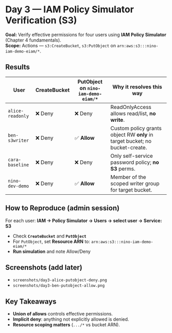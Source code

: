 # Day 3 — IAM Policy Simulator Verification (S3)

**Goal:** Verify effective permissions for four users using **IAM Policy Simulator** (Chapter 4 fundamentals).  
**Scope:** Actions — `s3:CreateBucket`, `s3:PutObject` on `arn:aws:s3:::nino-iam-demo-eiam/*`.

## Results

| User               | CreateBucket | PutObject on `nino-iam-demo-eiam/*` | Why it resolves this way |
|--------------------|--------------|-------------------------------------|---------------------------|
| `alice-readonly`   | ❌ Deny       | ❌ Deny                              | ReadOnlyAccess allows read/list, **no write**. |
| `ben-s3writer`     | ❌ Deny       | ✅ **Allow**                          | Custom policy grants object RW **only** in target bucket; no bucket-create. |
| `cara-baseline`    | ❌ Deny       | ❌ Deny                              | Only self-service password policy; **no S3** perms. |
| `nino-dev-demo`    | ❌ Deny       | ✅ **Allow**                          | Member of the scoped writer group for target bucket. |

## How to Reproduce (admin session)
For each user: **IAM → Policy Simulator → Users → select user → Service: S3**  
- Check **`CreateBucket`** and **`PutObject`**  
- For `PutObject`, set **Resource ARN** to: `arn:aws:s3:::nino-iam-demo-eiam/*`  
- **Run simulation** and note Allow/Deny

## Screenshots (add later)
- `screenshots/day3-alice-putobject-deny.png`
- `screenshots/day3-ben-putobject-allow.png`

## Key Takeaways
- **Union of allows** controls effective permissions.
- **Implicit deny**: anything not explicitly allowed is denied.
- **Resource scoping matters** (`.../*` vs bucket ARN).
